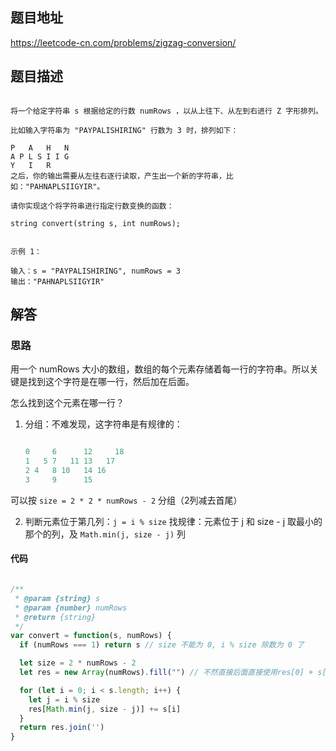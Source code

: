 ## 题目地址

https://leetcode-cn.com/problems/zigzag-conversion/

## 题目描述

```

将一个给定字符串 s 根据给定的行数 numRows ，以从上往下、从左到右进行 Z 字形排列。

比如输入字符串为 "PAYPALISHIRING" 行数为 3 时，排列如下：

P   A   H   N
A P L S I I G
Y   I   R
之后，你的输出需要从左往右逐行读取，产生出一个新的字符串，比如："PAHNAPLSIIGYIR"。

请你实现这个将字符串进行指定行数变换的函数：

string convert(string s, int numRows);
 

示例 1：

输入：s = "PAYPALISHIRING", numRows = 3
输出："PAHNAPLSIIGYIR"

```

## 解答

### 思路

用一个 numRows 大小的数组，数组的每个元素存储着每一行的字符串。所以关键是找到这个字符是在哪一行，然后加在后面。

怎么找到这个元素在哪一行？

1. 分组：不难发现，这字符串是有规律的：

    ```js

    0     6      12     18
    1   5 7   11 13   17
    2 4   8 10   14 16
    3     9      15

    ```

可以按 `size = 2 * 2 * numRows - 2` 分组（2列减去首尾）

2. 判断元素位于第几列：`j = i % size` 找规律：元素位于 j 和 size - j 取最小的那个的列，及 `Math.min(j, size - j)` 列

 #### 代码

```js

/**
 * @param {string} s
 * @param {number} numRows
 * @return {string}
 */
var convert = function(s, numRows) {
  if (numRows === 1) return s // size 不能为 0, i % size 除数为 0 了

  let size = 2 * numRows - 2
  let res = new Array(numRows).fill("") // 不然直接后面直接使用res[0] + s[i]，会变为undefine + s[i]

  for (let i = 0; i < s.length; i++) {
    let j = i % size
    res[Math.min(j, size - j)] += s[i] 
  }
  return res.join('')
}

```